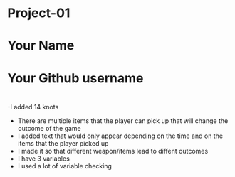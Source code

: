# Project-01

# Your Name

# Your Github username

# 
  -I added 14 knots
  - There are multiple items that the player can pick up that will change the outcome of the game
  - I added text that would only appear depending on the time and on the items that the player picked up
  - I made it so that different weapon/items lead to diffent outcomes
  - I have 3 variables
  - I used a lot of variable checking
  
